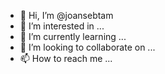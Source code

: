 - 👋 Hi, I’m @joansebtam
- 👀 I’m interested in ...
- 🌱 I’m currently learning ...
- 💞️ I’m looking to collaborate on ...
- 📫 How to reach me ...

<!---
joansebtam/joansebtam is a ✨ special ✨ repository because its `README.md` (this file) appears on your GitHub profile.
You can click the Preview link to take a look at your changes.
--->
